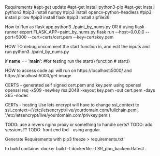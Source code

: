 Requirements
#apt-get update
#apt-get install python3-pip
#apt-get install python3
#pip3 install numpy
#pip3 install opencv-python-headless
#pip3 install pillow 
#pip3 install flask
#pip3 install zipfile36

How to Run as flask app
 python3 ./paint_by_nums.py 
OR if using flask runner 
export FLASK_APP=paint_by_nums.py
flask run --host=0.0.0.0 --port=5000 --cert=certs/cert.pem --key=certskey.pem



HOW TO debug
uncomment the start function in, and edit the inputs and run  python3 ./paint_by_nums.py

if __name__ == '__main__':
    #for testing run the start() function
    #  start()

HOW to access code
api will run on https://localhost:5000/ and https://localhost:5000/get-image


CERTS - generated  self signed cert.pem and key.pem using openssl
openssl req -x509 -newkey rsa:2048 -keyout key.pem -out cert.pem -days 365 -nodes

CERTs - hosting
Use lets encrypt will have to change ssl_context to ssl_context=('/etc/letsencrypt/live/yourdomain.com/fullchain.pem', '/etc/letsencrypt/live/yourdomain.com/privkey.pem')

TODO: use a revers nginx proxy or something to handle certs?
TODO: add sessions??
TODO: front end tbd - using angular

Generate Requirements with pip3 freeze > requirements.txt'

to build container docker build -f dockerfile -t SR_pbn_backend:latest .
